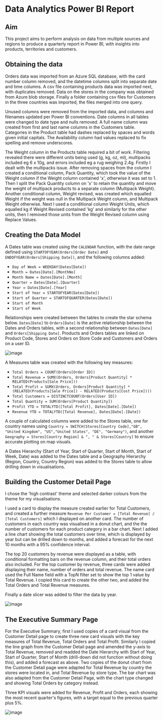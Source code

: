 # Data Analytics Power BI Report

## Aim

This project aims to perform analysis on data from multiple sources and regions to produce a quarterly report in Power BI, with insights into products, territories and customers.

## Obtaining the data

Orders data was imported from an Azure SQL database, with the card number column removed, and the datetime columns split into separate date and time columns. A csv file containing products data was imported next, with duplicates removed. Data on the stores in the company was obtained from Azure blob storage. Finally a folder containing csv files for Customers in the three countries was imported, the files merged into one query.

Unused columns were removed from the imported data, and columns and filenames updated per Power BI conventions. Date columns in all tables were changed to date type and nulls removed. A full name column was created from first and last name columns in the Customers table. Categories in the Product table had dashes replaced by spaces and words given initial capitals. The Availability column had values replaced to fix spelling and remove underscores.

The Weight column in the Products table required a bit of work. Filtering revealed there were different units being used (g, kg, oz, ml), multipacks included eg 6 x 10g, and errors included eg a rug weighing 2.4g. Firstly I dealt with the multipacks issue. After removing spaces from the column I created a conditional column, Pack Quantity, which took the value of the Weight column if the Weight column contained 'x', otherwise it was set to 1. Then I split the Pack Quantity column on 'x' to retain the quantity and move the weight of multipack products to a separate column (Multipack Weight). Another conditional column, Weight revised, was created which equalled Weight if the weight was null in the Multipack Weight column, and Multipack Weight otherwise.  Next I used a conditional column Weight Units, which equalled kg if Weight Revised contained 'kg' and similarly for the other units, then I removed those units from the Weight Revised column using Replace Values.

## Creating the Data Model

A Dates table was created using the `CALENDAR` function, with the date range defined using `STARTOFYEAR(Orders[Order Date]` and `ENDOFYEAR(Orders[Shipping Date])`, and the following columns added:
- `Day of Week = WEEKDAY(Dates[Date])`
- `Month = Dates[Date].[MonthNo]`
- `Month Name = Dates[Date].[Month]`
- `Quarter = Dates[Date].[Quarter]`
- `Year = Dates[Date].[Year]`
- `Start of Year = STARTOFYEAR(Dates[Date])`
- `Start of Quarter = STARTOFQUARTER(Dates[Date])`
- `Start of Month`
- `Start of Week`

Relationships were created between the tables to create the star schema below. `Dates[Date]` to `Orders[Date]` is the active relationship between the Dates and Orders tables, with a second relationship between `Dates[Date]` and `Orders[Shipping Date]`. Products and Orders tables are linked on Product Code, Stores and Orders on Store Code and Customers and Orders on a user ID.    

![image](https://github.com/karen-mckendry/data-analytics-power-bi-report973/assets/150865532/488e7987-78cf-4c5c-9a8d-f120b94d7622)

A Measures table was created with the following key measures:
- `Total Orders = COUNT(Orders[Order ID])`
- `Total Revenue = SUMX(Orders, Orders[Product Quantity] * RELATED(Products[Sale Price]))`
- `Total Profit = SUMX(Orders, Orders[Product Quantity] * (RELATED(Products[Sale Price]) - RELATED(Products[Cost Price])))`
- `Total Customers = DISTINCTCOUNT(Orders[User ID])`
- `Total Quantity = SUM(Orders[Product Quantity])`
- `Profit YTD = TOTALYTD([Total Profit], Dates[Date].[Date])`
- `Revenue YTD = TOTALYTD([Total Revenue], Dates[Date].[Date])`

A couple of calculated columns were added to the Stores table, one for country names using `Country = SWITCH(Stores[Country Code],"GB", "United Kingdom", "US","United States", "DE", "Germany")`, and another `Geography = Stores[Country Region] & ", " & Stores[Country]` to ensure accurate plotting on map visuals.

A Dates Hierarchy (Start of Year, Start of Quarter, Start of Month, Start of Week, Date) was added to the Dates table and a Geography Hierarchy (Region, Country, Country Region) was added to the Stores table to allow drilling down in visualisations. 

## Building the Customer Detail Page

I chose the 'high contrast' theme and selected darker colours from the theme for my visualisations. 

I used a card to display the measure created earlier for Total Customers, and created a further measure `Revenue Per Customer = [Total Revenue] / [Total Customers]` which I displayed on another card. The number of customers in each country was visualised in a donut chart, and the the number of customers for each product category in a bar chart. Next I added a line chart showing the total customers over time, which is displayed by year but can be drilled down to months, and added a forecast for the next 10 months with a 95% confidence interval.

The top 20 customers by revenue were displayed as a table, with conditional formatting bars on the revenue column, and their total orders also included.  For the top customer by revenue, three cards were added displaying their name, number of orders and total revenue. The name card used the Full Name field with a TopN filter set to show the top 1 value by Total Revenue. I copied this card to create the other two, and added the Total Orders and Total Revenue measures. 

Finally a date slicer was added to filter the data by year.

![image](https://github.com/karen-mckendry/data-analytics-power-bi-report973/assets/150865532/8b4dd9fc-b1a8-4e52-8cf0-5de65937f836)

## The Executive Summary Page

For the Executive Summary, first I used copies of a card visual from the Customer Detail page to create three new card visuals with the key measures of Total Revenue, Total Orders and Total Profit. Similarly I copied the line graph from the Customer Detail page and amended the y-axis to Total Revenue, removed and readded the Date Hierarchy with Start of Year, Start of Quarter, Start of Month (drill-down did not function without doing this), and added a forecast as above. Two copies of the donut chart from the Customer Detail page were adapted for Total Revenue by country the stores were located in, and Total Revenue by store type. The bar chart was also adapted from the Customer Detail Page, with the chart type changed and showing Total Orders by category instead. 

Three KPI visuals were added for Revenue, Profit and Orders, each showing the most recent quarter's figures, with a target equal to the previous quarter plus 5%. 

![image](https://github.com/karen-mckendry/data-analytics-power-bi-report973/assets/150865532/bbe58d7f-5eb7-4b67-a13c-e71c09efedda)







